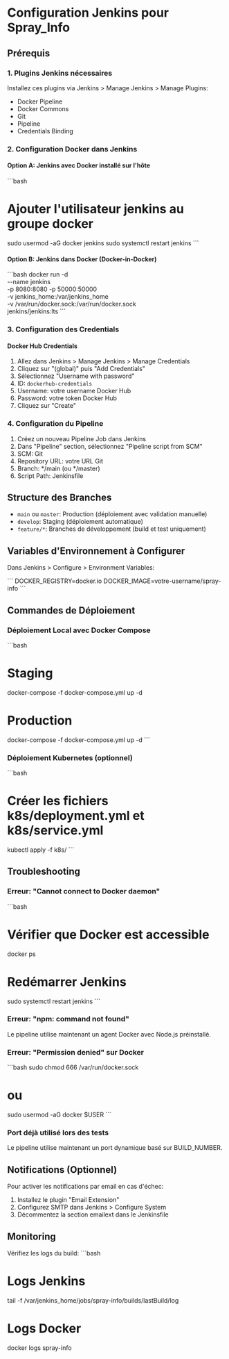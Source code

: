# Configuration Jenkins pour Spray_Info

## Prérequis

### 1. Plugins Jenkins nécessaires
Installez ces plugins via Jenkins > Manage Jenkins > Manage Plugins:
- Docker Pipeline
- Docker Commons
- Git
- Pipeline
- Credentials Binding

### 2. Configuration Docker dans Jenkins

#### Option A: Jenkins avec Docker installé sur l'hôte
\`\`\`bash
# Ajouter l'utilisateur jenkins au groupe docker
sudo usermod -aG docker jenkins
sudo systemctl restart jenkins
\`\`\`

#### Option B: Jenkins dans Docker (Docker-in-Docker)
\`\`\`bash
docker run -d \
  --name jenkins \
  -p 8080:8080 -p 50000:50000 \
  -v jenkins_home:/var/jenkins_home \
  -v /var/run/docker.sock:/var/run/docker.sock \
  jenkins/jenkins:lts
\`\`\`

### 3. Configuration des Credentials

#### Docker Hub Credentials
1. Allez dans Jenkins > Manage Jenkins > Manage Credentials
2. Cliquez sur "(global)" puis "Add Credentials"
3. Sélectionnez "Username with password"
4. ID: `dockerhub-credentials`
5. Username: votre username Docker Hub
6. Password: votre token Docker Hub
7. Cliquez sur "Create"

### 4. Configuration du Pipeline

1. Créez un nouveau Pipeline Job dans Jenkins
2. Dans "Pipeline" section, sélectionnez "Pipeline script from SCM"
3. SCM: Git
4. Repository URL: votre URL Git
5. Branch: */main (ou */master)
6. Script Path: Jenkinsfile

## Structure des Branches

- `main` ou `master`: Production (déploiement avec validation manuelle)
- `develop`: Staging (déploiement automatique)
- `feature/*`: Branches de développement (build et test uniquement)

## Variables d'Environnement à Configurer

Dans Jenkins > Configure > Environment Variables:

\`\`\`
DOCKER_REGISTRY=docker.io
DOCKER_IMAGE=votre-username/spray-info
\`\`\`

## Commandes de Déploiement

### Déploiement Local avec Docker Compose
\`\`\`bash
# Staging
docker-compose -f docker-compose.yml up -d

# Production
docker-compose -f docker-compose.yml up -d
\`\`\`

### Déploiement Kubernetes (optionnel)
\`\`\`bash
# Créer les fichiers k8s/deployment.yml et k8s/service.yml
kubectl apply -f k8s/
\`\`\`

## Troubleshooting

### Erreur: "Cannot connect to Docker daemon"
\`\`\`bash
# Vérifier que Docker est accessible
docker ps

# Redémarrer Jenkins
sudo systemctl restart jenkins
\`\`\`

### Erreur: "npm: command not found"
Le pipeline utilise maintenant un agent Docker avec Node.js préinstallé.

### Erreur: "Permission denied" sur Docker
\`\`\`bash
sudo chmod 666 /var/run/docker.sock
# ou
sudo usermod -aG docker $USER
\`\`\`

### Port déjà utilisé lors des tests
Le pipeline utilise maintenant un port dynamique basé sur BUILD_NUMBER.

## Notifications (Optionnel)

Pour activer les notifications par email en cas d'échec:
1. Installez le plugin "Email Extension"
2. Configurez SMTP dans Jenkins > Configure System
3. Décommentez la section emailext dans le Jenkinsfile

## Monitoring

Vérifiez les logs du build:
\`\`\`bash
# Logs Jenkins
tail -f /var/jenkins_home/jobs/spray-info/builds/lastBuild/log

# Logs Docker
docker logs spray-info
